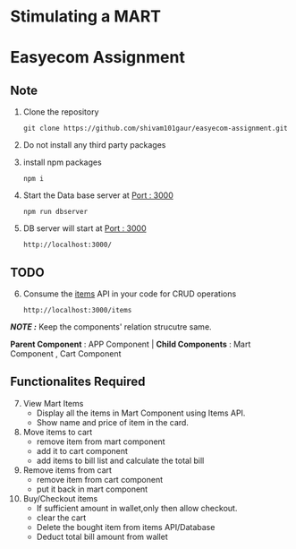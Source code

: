 # **Stimulating a MART**
# Easyecom Assignment


## Note
1. Clone the repository
    ```
    git clone https://github.com/shivam101gaur/easyecom-assignment.git
    ```
2. Do not install any third party packages
3. install npm packages


   ```
   npm i
   ```
4. Start the Data base server at [Port : 3000](http://localhost:3000/)
    ```
    npm run dbserver
    ```
5. DB server will start at [Port : 3000](http://localhost:3000/)
    ```
    http://localhost:3000/
    ```
## TODO 

6. Consume the [items](http://localhost:3000/items) API in  your code for CRUD operations
    ```
    http://localhost:3000/items
    ```

***NOTE :*** Keep the components' relation strucutre same.

**Parent Component** :  APP Component |
**Child Components** : Mart Component , Cart Component

## Functionalites Required 

7. View Mart Items
    - Display all the items in Mart Component using Items API.
   - Show name and price of item in the card.
8. Move items to cart 
   - remove item from mart component
   - add it to cart component
   - add items to bill list and calculate the total bill 
9. Remove items from cart 
   - remove item from cart component
   - put it back in mart component
10. Buy/Checkout items 
    - If sufficient amount in wallet,only then allow checkout.
    - clear the cart
    - Delete the bought item from items API/Database
    - Deduct total bill amount from wallet
    


